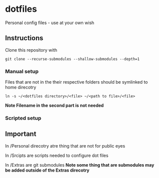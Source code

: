 # dotfiles
Personal config files - use at your own wish

## Instructions

Clone this repository with

```console
git clone --recurse-submodules --shallow-submodules --depth=1
```

### Manual setup

Files that are not in the their respective folders should be symlinked to home direcotry

```console
ln -s ~/<dotfiles directory>/<file> ~/<path to file>/<file>
```
**Note Filename in the second part is not needed**

### Scripted setup

## Important

In /Personal direcotry atre thing that are not for public eyes

In /Srcipts are scripts needed to configure dot files

In /Extras are git submodules
**Note some thing that are submodules may be added outside of the Extras direcotry**

